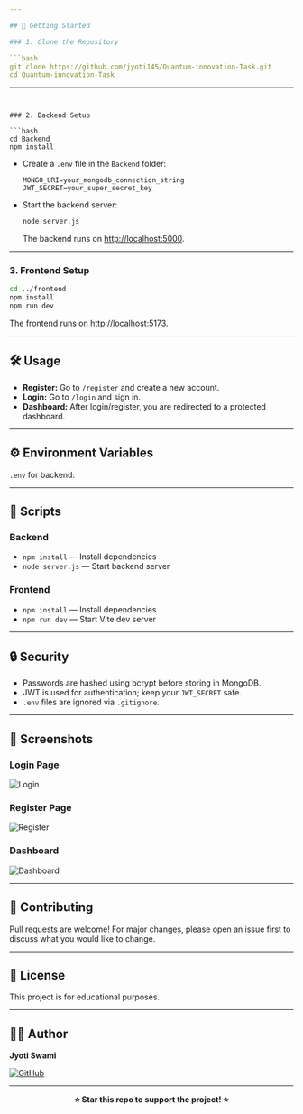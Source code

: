 ```yaml
---

## 🚀 Getting Started

### 1. Clone the Repository

```bash
git clone https://github.com/jyoti145/Quantum-innovation-Task.git
cd Quantum-innovation-Task
```

---
```


### 2. Backend Setup

```bash
cd Backend
npm install
```

- Create a `.env` file in the `Backend` folder:
  ```
  MONGO_URI=your_mongodb_connection_string
  JWT_SECRET=your_super_secret_key
  ```
- Start the backend server:
  ```bash
  node server.js
  ```
  The backend runs on [http://localhost:5000](http://localhost:5000).

---

### 3. Frontend Setup

```bash
cd ../frontend
npm install
npm run dev
```
The frontend runs on [http://localhost:5173](http://localhost:5173).

---

## 🛠️ Usage

- **Register:** Go to `/register` and create a new account.
- **Login:** Go to `/login` and sign in.
- **Dashboard:** After login/register, you are redirected to a protected dashboard.

---

## ⚙️ Environment Variables
 
 `.env` for backend:

 ---

## 📜 Scripts

### Backend

- `npm install` — Install dependencies
- `node server.js` — Start backend server

### Frontend

- `npm install` — Install dependencies
- `npm run dev` — Start Vite dev server

---

## 🔒 Security

- Passwords are hashed using bcrypt before storing in MongoDB.
- JWT is used for authentication; keep your `JWT_SECRET` safe.
- `.env` files are ignored via `.gitignore`.

---

## 📸 Screenshots

### Login Page
![Login](https://github.com/user-attachments/assets/6cf4bc2d-ffd4-4a52-a79a-ee65092d13bf)


### Register Page
![Register](https://github.com/user-attachments/assets/cb3fa90a-eb11-424c-9e86-2d94e07339cc)


### Dashboard
![Dashboard](https://github.com/user-attachments/assets/842f8dd5-6840-4875-a016-d5098e8d58f1)

---

## 🤝 Contributing

Pull requests are welcome! For major changes, please open an issue first to discuss what you would like to change.

---

## 📄 License

This project is for educational purposes.

---

## 👩‍💻 Author

**Jyoti Swami**

[![GitHub](https://img.shields.io/badge/GitHub-jyoti145-181717?style=flat-square&logo=github)](https://github.com/jyoti145)

---

<p align="center">
  <b>⭐️ Star this repo to support the project! ⭐️</b>
</p>
